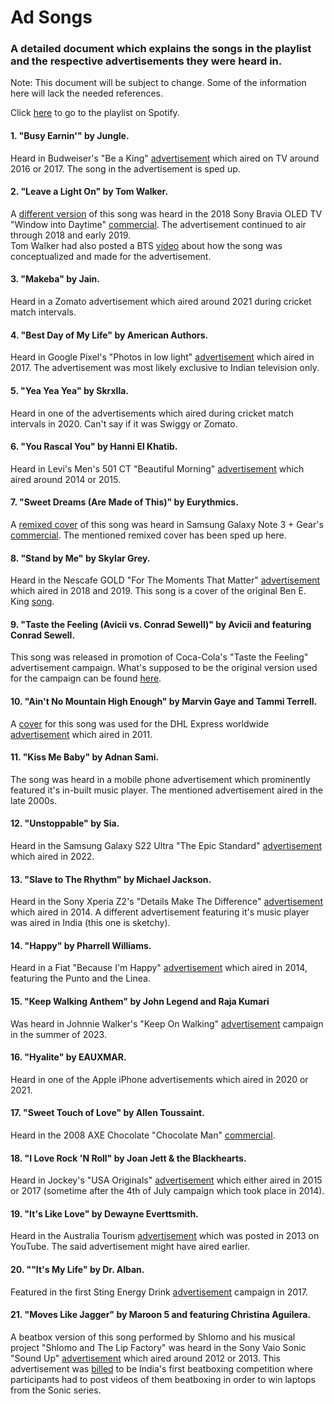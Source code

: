 # Ad Songs
### A detailed document which explains the songs in the playlist and the respective advertisements they were heard in.

Note: This document will be subject to change. Some of the information here will lack the needed references.

Click [here](https://open.spotify.com/playlist/2p3kZP5Hm4aFJfaqEfVwqU?si=2044aff811fd4b50) to go to the playlist on Spotify.

#### 1. "Busy Earnin'" by Jungle.
Heard in Budweiser's "Be a King" [advertisement](https://www.youtube.com/watch?v=NZuY_cV-x8Q) which aired on TV around 2016 or 2017. The song in the advertisement is sped up.

#### 2. "Leave a Light On" by Tom Walker.
A [different version](https://www.youtube.com/watch?v=NLpf3Ts2HeI) of this song was heard in the 2018 Sony Bravia OLED TV "Window into Daytime" [commercial](https://www.youtube.com/watch?v=CYMGZuufCLg). The advertisement continued to air through 2018 and early 2019.<br>
Tom Walker had also posted a BTS [video](https://www.youtube.com/watch?v=u8sRSWZKIwQ) about how the song was conceptualized and made for the advertisement.

#### 3. "Makeba" by Jain.
Heard in a Zomato advertisement which aired around 2021 during cricket match intervals.

#### 4. "Best Day of My Life" by American Authors.
Heard in Google Pixel's "Photos in low light" [advertisement](https://www.youtube.com/watch?v=NBNyyIKMhi8) which aired in 2017. The advertisement was most likely exclusive to Indian television only.

#### 5. "Yea Yea Yea" by Skrxlla.
Heard in one of the advertisements which aired during cricket match intervals in 2020. Can't say if it was Swiggy or Zomato.

#### 6. "You Rascal You" by Hanni El Khatib.
Heard in Levi's Men's 501 CT "Beautiful Morning" [advertisement](https://www.youtube.com/watch?v=6JwNYPgBhfM) which aired around 2014 or 2015.

#### 7. "Sweet Dreams (Are Made of This)" by Eurythmics.
A [remixed cover](https://www.youtube.com/watch?v=F0p-vkK4ICg) of this song was heard in Samsung Galaxy Note 3 + Gear's [commercial](https://www.youtube.com/watch?v=qVXD0ZogLR8). The mentioned remixed cover has been sped up here.

#### 8. "Stand by Me" by Skylar Grey.
Heard in the Nescafe GOLD "For The Moments That Matter" [advertisement](https://www.youtube.com/watch?v=04olB9MPGyk) which aired in 2018 and 2019. This song is a cover of the original Ben E. King [song](https://open.spotify.com/track/3SdTKo2uVsxFblQjpScoHy?si=2b7d8d6f1fe5409d).

#### 9. "Taste the Feeling (Avicii vs. Conrad Sewell)" by Avicii and featuring Conrad Sewell.
This song was released in promotion of Coca-Cola's "Taste the Feeling" advertisement campaign. What's supposed to be the original version used for the campaign can be found [here](https://www.youtube.com/watch?v=xa6mLZf5HVw).

#### 10. "Ain't No Mountain High Enough" by Marvin Gaye and Tammi Terrell.
A [cover](https://www.youtube.com/watch?v=CA1FFTAOEpI) for this song was used for the DHL Express worldwide [advertisement](https://www.youtube.com/watch?v=rAPXK-i2xgE) which aired in 2011.

#### 11. "Kiss Me Baby" by Adnan Sami.
The song was heard in a mobile phone advertisement which prominently featured it's in-built music player. The mentioned advertisement aired in the late 2000s.

#### 12. "Unstoppable" by Sia.
Heard in the Samsung Galaxy S22 Ultra "The Epic Standard" [advertisement](https://www.youtube.com/watch?v=BBlZiECq8ZA) which aired in 2022.

#### 13. "Slave to The Rhythm" by Michael Jackson.
Heard in the Sony Xperia Z2's "Details Make The Difference" [advertisement](https://www.youtube.com/watch?v=zuhWv7_Fef4) which aired in 2014. A different advertisement featuring it's music player was aired in India (this one is sketchy).

#### 14. "Happy" by Pharrell Williams.
Heard in a Fiat "Because I'm Happy" [advertisement](https://www.youtube.com/watch?v=eZvb9Kde03A) which aired in 2014, featuring the Punto and the Linea.

#### 15. "Keep Walking Anthem" by John Legend and Raja Kumari
Was heard in Johnnie Walker's "Keep On Walking" [advertisement](https://www.youtube.com/watch?v=EOmwv45cls8) campaign in the summer of 2023.

#### 16. "Hyalite" by EAUXMAR.
Heard in one of the Apple iPhone advertisements which aired in 2020 or 2021.

#### 17. "Sweet Touch of Love" by Allen Toussaint.
Heard in the 2008 AXE Chocolate "Chocolate Man" [commercial](https://www.youtube.com/watch?v=I4G3_jovoTc).

#### 18. "I Love Rock 'N Roll" by Joan Jett & the Blackhearts.
Heard in Jockey's "USA Originals" [advertisement](https://www.youtube.com/watch?v=LjbWuWFmeXs) which either aired in 2015 or 2017 (sometime after the 4th of July campaign which took place in 2014).

#### 19. "It's Like Love" by Dewayne Everttsmith.
Heard in the Australia Tourism [advertisement](https://www.youtube.com/watch?v=vUF7ja9ehIs) which was posted in 2013 on YouTube. The said advertisement might have aired earlier.

#### 20. ""It's My Life" by Dr. Alban.
Featured in the first Sting Energy Drink [advertisement](https://www.youtube.com/watch?v=JJ1ktpuwMRY) campaign in 2017.

#### 21. "Moves Like Jagger" by Maroon 5 and featuring Christina Aguilera.
A beatbox version of this song performed by Shlomo and his musical project "Shlomo and The Lip Factory" was heard in the Sony Vaio Sonic "Sound Up" [advertisement](https://www.youtube.com/watch?v=hsIGwau1sJ8) which aired around 2012 or 2013. This advertisement was [billed](https://www.campaignindia.in/video/sony-gets-shlomo-and-the-lip-factory-to-launch-sonic-range-of-laptops/419045) to be India's first beatboxing competition where participants had to post videos of them beatboxing in order to win laptops from the Sonic series.
